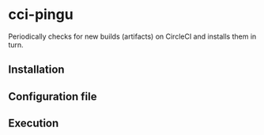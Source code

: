 # cci-pingu

Periodically checks for new builds (artifacts) on CircleCI and installs them in turn.

## Installation

## Configuration file

## Execution
